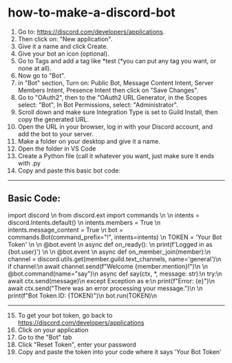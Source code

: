 # how-to-make-a-discord-bot
1) Go to: https://discord.com/developers/applications.
2) Then click on: "New application".
3) Give it a name and click Create.
4) Give your bot an icon (optional).
5) Go to Tags and add a tag like *test (*you can put any tag you want, or none at all).
6) Now go to "Bot".
7) in "Bot" section, Turn on: Public Bot, Message Content Intent, Server Members Intent, Presence Intent then click on "Save Changes".
8) Go to "OAuth2", then to the "OAuth2 URL Generator, in the Scopes select: "Bot", In Bot Permissions, select: "Administrator".
9) Scroll down and make sure Integration Type is set to Guild Install, then copy the generated URL.  
10) Open the URL in your browser, log in with your Discord account, and add the bot to your server. 
11) Make a folder on your desktop and give it a name.
12) Open the folder in VS Code
13) Create a Python file (call it whatever you want, just make sure it ends with .py
14) Copy and paste this basic bot code:

---------------------------------------------------
Basic Code:
---------------------------------------------------
import discord \n
from discord.ext import commands \n
\n
intents = discord.Intents.default() \n
intents.members = True \n
intents.message_content = True \n
bot = commands.Bot(command_prefix="!", intents=intents) \n
TOKEN = 'Your Bot Token' \n
\n
@bot.event \n
async def on_ready(): \n
    print(f'Logged in as {bot.user}') \n
\n
@bot.event \n
async def on_member_join(member):\n
    channel = discord.utils.get(member.guild.text_channels, name='general')\n
    if channel:\n
        await channel.send(f"Welcome {member.mention}!")\n
\n
@bot.command(name="say")\n
async def say(ctx, *, message: str):\n
    try:\n
        await ctx.send(message)\n
    except Exception as e:\n
        print(f"Error: {e}")\n
        await ctx.send("There was an error processing your message.")\n
\n
print(f"Bot Token ID: {TOKEN}")\n
bot.run(TOKEN)\n

---------------------------------------------------

15) To get your bot token, go back to https://discord.com/developers/applications
16) Click on your application
17) Go to the "Bot" tab
18) Click "Reset Token", enter your password
19) Copy and paste the token into your code where it says 'Your Bot Token'


